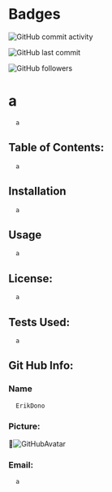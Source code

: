 
# Badges
![GitHub commit activity](https://img.shields.io/github/commit-activity/m/ErikDono/a)

![GitHub last commit](https://img.shields.io/github/last-commit/ErikDono/a)

![GitHub followers](https://img.shields.io/github/followers/ErikDono?style=social)


# a 

      a 

## Table of Contents:
      a 

## Installation
      a 

## Usage
      a 

## License:
      a 

## Tests Used:
      a 

## Git Hub Info:
### Name
      ErikDono
### Picture:
:beginner:![GitHubAvatar](https://avatars2.githubusercontent.com/u/61159557?v=4) 

### Email:
      a 

        